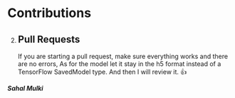 # Contributions 

2. ## Pull Requests

   If you are starting a pull request, make sure everything works and there are no errors,
   As for the model let it stay in the h5 format instead of a TensorFlow SavedModel type.
   And then I will review it. 👍

_**Sahal Mulki**_
